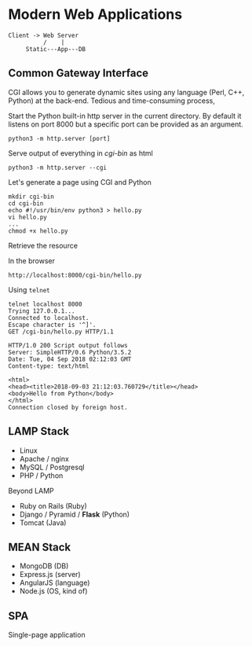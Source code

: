 # Modern Web Applications

```
Client -> Web Server
          /    | 
     Static---App---DB   
```

## Common Gateway Interface

CGI allows you to generate dynamic sites using any language (Perl, C++, Python) at the back-end. Tedious and time-consuming process, 

Start the Python built-in http server in the current directory. By default it listens on port 8000 but a specific port can be provided as an argument.

```
python3 -m http.server [port]
```
    
Serve output of everything in *cgi-bin* as html

```
python3 -m http.server --cgi
```

Let's generate a page using CGI and Python

```
mkdir cgi-bin
cd cgi-bin
echo #!/usr/bin/env python3 > hello.py
vi hello.py
...
chmod +x hello.py
```

Retrieve the resource

In the browser

```
http://localhost:8000/cgi-bin/hello.py
```

Using `telnet`

```
telnet localhost 8000
Trying 127.0.0.1...
Connected to localhost.
Escape character is '^]'.
GET /cgi-bin/hello.py HTTP/1.1

HTTP/1.0 200 Script output follows
Server: SimpleHTTP/0.6 Python/3.5.2
Date: Tue, 04 Sep 2018 02:12:03 GMT
Content-type: text/html

<html>
<head><title>2018-09-03 21:12:03.760729</title></head>
<body>Hello from Python</body>
</html>
Connection closed by foreign host.

```

## LAMP Stack

* Linux
* Apache / nginx
* MySQL / Postgresql
* PHP / Python

Beyond LAMP

* Ruby on Rails (Ruby)
* Django / Pyramid / **Flask** (Python)
* Tomcat (Java)

## MEAN Stack

* MongoDB (DB)
* Express.js (server)
* AngularJS (language)
* Node.js (OS, kind of)

## SPA

Single-page application
